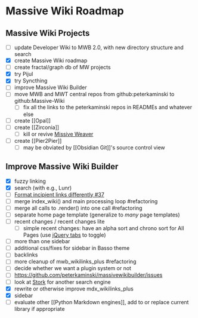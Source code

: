 # Massive Wiki Roadmap

## Massive Wiki Projects

- [ ] update Developer Wiki to MWB 2.0, with new directory structure and search
- [x] create Massive Wiki roadmap
- [ ] create fractal/graph db of MW projects
- [x] try Pijul
- [x] try Syncthing
- [ ] improve Massive Wiki Builder
- [ ] move MWB and MWT central repos from github:peterkaminski to github:Massive-Wiki
	- [ ] fix all the links to the peterkaminski repos in READMEs and whatever else
- [ ] create [[Opal]]
- [ ] create [[Zirconia]]
	- [ ] kill or revive [Missive Weaver](https://github.com/peterkaminski/missive-weaver)
- [ ] create [[Pier2Pier]]
	- [ ] may be obviated by [[Obsidian Git]]'s source control view

## Improve Massive Wiki Builder

- [x] fuzzy linking
- [x] search (with e.g., Lunr)
- [ ] [Format incipient links differently #37](https://github.com/peterkaminski/massivewikibuilder/issues/37)
- [ ] merge index_wiki() and main processing loop #refactoring
- [ ] merge all calls to .render() into one call #refactoring
- [ ] separate home page template (generalize to _many_ page templates)
- [ ] recent changes / recent changes lite
	- [ ] simple recent changes: have an alpha sort and chrono sort for All Pages (use [jQuery tabs](https://jqueryui.com/tabs/) to toggle)
- [ ] more than one sidebar
- [ ] additional css/fixes for sidebar in Basso theme
- [ ] backlinks
- [ ] more cleanup of mwb_wikilinks_plus #refactoring
- [ ] decide whether we want a plugin system or not
- [ ] <https://github.com/peterkaminski/massivewikibuilder/issues>
- [ ] look at [Stork](https://stork-search.net/) for another search engine
- [x] rewrite or otherwise improve mdx_wikilinks_plus
- [x] sidebar
- [ ] evaluate other [[Python Markdown engines]], add to or replace current library if appropriate
